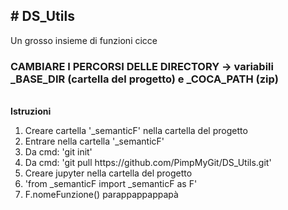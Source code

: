<h2># DS_Utils</h2>
Un grosso insieme di funzioni cicce
<br>
<h3><b> CAMBIARE I PERCORSI DELLE DIRECTORY → variabili _BASE_DIR (cartella del progetto) e _COCA_PATH (zip)</b></h3>
<br>
<b>Istruzioni</b>
<ol>
<li>Creare cartella '_semanticF' nella cartella del progetto</li>
<li>Entrare nella cartella '_semanticF'</li>
<li>Da cmd: 'git init'</li>
<li>Da cmd: 'git pull https://github.com/PimpMyGit/DS_Utils.git'</li>
<li>Creare jupyter nella cartella del progetto</li>
<li>'from _semanticF import _semanticF as F'</li>
<li>F.nomeFunzione() parappappappapà</li>
<ol>
